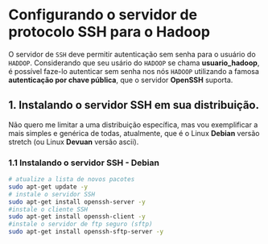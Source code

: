 # Configurando o servidor de protocolo **SSH** para o **Hadoop**

O servidor de `SSH` deve permitir autenticação sem senha para o usuário do `HADDOP`. Considerando que seu usário do `HADOOP`
se chama **usuario_hadoop**, é possível faze-lo autenticar sem senha nos nós `HADOOP` utilizando a famosa **autenticação por
chave pública**, que o servidor **OpenSSH** suporta.

## 1. Instalando o servidor SSH em sua distribuição.
Não quero me limitar a uma distribuição específica, mas vou exemplificar a mais simples e genérica de todas, atualmente, que é o Linux **Debian** versão stretch (ou Linux **Devuan** versão ascii).

### 1.1 Instalando o servidor SSH - Debian
```bash
# atualize a lista de novos pacotes
sudo apt-get update -y
# instale o servidor SSH
sudo apt-get install openssh-server -y
#instale o cliente SSH
sudo apt-get install openssh-client -y
#instale o servidor de ftp seguro (sftp)
sudo apt-get install openssh-sftp-server -y
```
